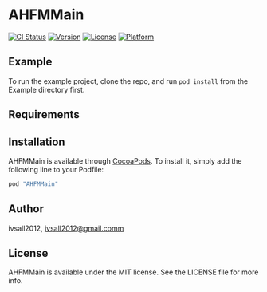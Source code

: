 # AHFMMain

[![CI Status](http://img.shields.io/travis/ivsall2012/AHFMMain.svg?style=flat)](https://travis-ci.org/ivsall2012/AHFMMain)
[![Version](https://img.shields.io/cocoapods/v/AHFMMain.svg?style=flat)](http://cocoapods.org/pods/AHFMMain)
[![License](https://img.shields.io/cocoapods/l/AHFMMain.svg?style=flat)](http://cocoapods.org/pods/AHFMMain)
[![Platform](https://img.shields.io/cocoapods/p/AHFMMain.svg?style=flat)](http://cocoapods.org/pods/AHFMMain)

## Example

To run the example project, clone the repo, and run `pod install` from the Example directory first.

## Requirements

## Installation

AHFMMain is available through [CocoaPods](http://cocoapods.org). To install
it, simply add the following line to your Podfile:

```ruby
pod "AHFMMain"
```

## Author

ivsall2012, ivsall2012@gmail.comm

## License

AHFMMain is available under the MIT license. See the LICENSE file for more info.

